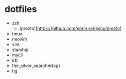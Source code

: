 # dotfiles

- zsh
  - (prezto)[https://github.com/sorin-ionescu/prezto]
- tmux
- neovim
- vim
- starship
- mycli
- irb
- the_silver_searcher(ag)
- tig
